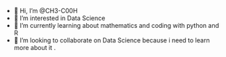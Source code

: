 - 👋 Hi, I’m @CH3-C00H
- 👀 I’m interested in Data Science 
- 🌱 I’m currently learning about mathematics and coding with python and R
- 💞️ I’m looking to collaborate on Data Science because i need to learn more about it
.
<!---
CH3-C00H/CH3-C00H is a ✨ special ✨ repository because its `README.md` (this file) appears on your GitHub profile.
You can click the Preview link to take a look at your changes.
--->
